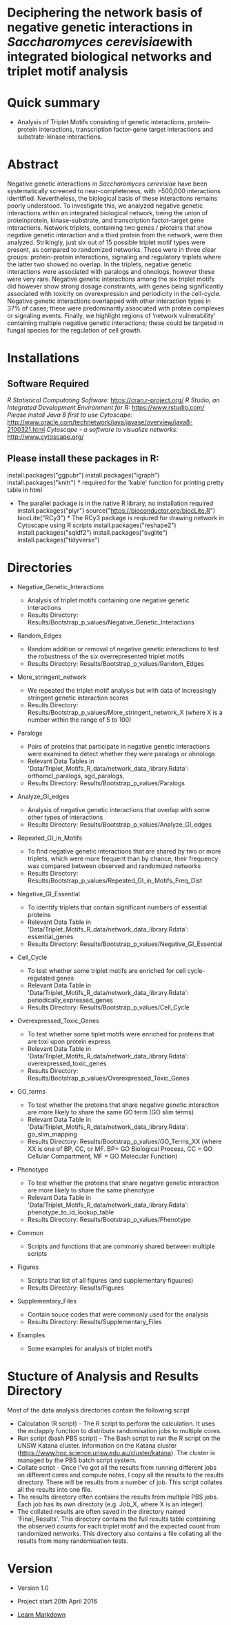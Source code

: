 # Deciphering the network basis of negative genetic interactions in *Saccharomyces cerevisiae*with integrated biological networks and triplet motif analysis

# Quick summary 

* Analysis of Triplet Motifs consisting of genetic interactions, protein-protein interactions, transcription factor-gene target interactions and substrate-kinase interactions.

# Abstract

Negative genetic interactions in _Saccharomyces cerevisiae_ have been systematically screened to near-completeness, with >500,000 interactions identified. Nevertheless, the biological basis of these interactions remains poorly understood. To investigate this, we analyzed negative genetic interactions within an integrated biological network, being the union of proteinprotein, kinase-substrate, and transcription factor-target gene interactions. Network triplets, containing two genes / proteins that show negative genetic interaction and a third protein from the network, were then analyzed. Strikingly, just six out of 15 possible triplet motif types were present, as compared to randomized networks. These were in three clear groups: protein-protein interactions, signaling and regulatory triplets where the latter two showed no overlap. In the triplets, negative genetic interactions were associated with paralogs and ohnologs, however these were very rare. Negative genetic interactions among the six triplet motifs did however show strong dosage constraints, with genes being significantly associated with toxicity on overexpression and periodicity in the cell-cycle. Negative genetic interactions overlapped with other interaction types in 37% of cases; these were predominantly associated with protein complexes or signaling events. Finally, we highlight regions of ‘network vulnerability’ containing multiple negative genetic interactions; these could be targeted in fungal species for the regulation of cell growth. 

# Installations

## Software Required 
*R Statistical Computating Software:*  https://cran.r-project.org/
*R Studio, an Integrated Development Environment for R:* https://www.rstudio.com/ 
*Please install Java 8 first to use Cytoscape:* http://www.oracle.com/technetwork/java/javase/overview/java8-2100321.html
*Cytoscape - a software to visualize networks:* http://www.cytoscape.org/


## Please install these packages in R:

install.packages("ggpubr")
install.packages("igraph")
install.packages("knitr")  *  required for the 'kable' function for printing pretty table in html
* The parallel package is in the native R library, no installation required
install.packages("plyr") 
source("https://bioconductor.org/biocLite.R")
biocLite("RCy3") * The RCy3 package is reqiured for drawing network in Cytoscape using R scripts
install.packages("reshape2") 
install.packages("sqldf2") 
install.packages("svglite") 
install.packages("tidyverse") 


# Directories

* Negative_Genetic_Interactions
  + Analysis of triplet motifs containing one negative genetic interactions
  + Results Directory: Results/Bootstrap_p_values/Negative_Genetic_Interactions
  
* Random_Edges 
  + Random addition or removal of negative genetic interactions to test the robustness of the six overrepresented triplet motifs
  + Results Directory: Results/Bootstrap_p_values/Random_Edges
  
* More_stringent_network  
  + We repeated the triplet motif analysis but with data of increasingly stringent genetic interaction scores
  + Results Directory: Results/Bootstrap_p_values/More_stringent_network_X  (where X is a number within the range of 5 to 100)
  
* Paralogs
  + Pairs of proteins that participate in negative genetic interactions were examined to detect whether they were paralogs or ohnologs
  + Relevant Data Tables in 'Data/Triplet_Motifs_R_data/network_data_library.Rdata': orthomcl_paralogs, sgd_paralogs, 
  + Results Directory: Results/Bootstrap_p_values/Paralogs
  
* Analyze_GI_edges
  + Analysis of negative genetic interactions that overlap with some other types of interactions
  + Results Directory: Results/Bootstrap_p_values/Analyze_GI_edges

* Repeated_GI_in_Motifs
  + To find negative genetic interactions that are shared by two or more triplets, which were more frequent than by chance, their frequency was compared between observed and randomized networks
  + Results Directory: Results/Bootstrap_p_values/Repeated_GI_in_Motifs_Freq_Dist
  
* Negative_GI_Essential
  + To identify triplets that contain significant numbers of essential proteins
  + Relevant Data Table in 'Data/Triplet_Motifs_R_data/network_data_library.Rdata': essential_genes
  + Results Directory: Results/Bootstrap_p_values/Negative_GI_Essential
  
* Cell_Cycle
  + To test whether some triplet motifs are enriched for cell cycle-regulated genes 
  + Relevant Data Table in 'Data/Triplet_Motifs_R_data/network_data_library.Rdata': periodically_expressed_genes
  + Results Directory: Results/Bootstrap_p_values/Cell_Cycle
  
* Overexpressed_Toxic_Genes
  + To test whether some tiplet motifs were enriched for proteins that are toxi upon protein express
  + Relevant Data Table in 'Data/Triplet_Motifs_R_data/network_data_library.Rdata': overexpressed_toxic_genes
  + Results Directory: Results/Bootstrap_p_values/Overexpressed_Toxic_Genes
  
* GO_terms
  + To test whether the proteins that share negative genetic interaction are more likely to share the same GO term (GO slim terms)
  + Relevant Data Table in 'Data/Triplet_Motifs_R_data/network_data_library.Rdata': go_slim_mapping  
  + Results Directory: Results/Bootstrap_p_values/GO_Terms_XX (where XX is one of BP, CC, or MF. BP= GO Biological Process, CC = GO Cellular Compartment, MF = GO Molecular Function)
  
* Phenotype
  + To test whether the proteins that share negative genetic interaction are more likely to share the same phenotype
  + Relevant Data Table in 'Data/Triplet_Motifs_R_data/network_data_library.Rdata': phenotype_to_id_lookup_table
  + Results Directory: Results/Bootstrap_p_values/Phenotype  

* Common
  + Scripts and functions that are commonly shared between multiple scripts

* Figures
  + Scripts that list of all figures (and supplementary figuures) 
  + Results Directory: Results/Figures
  
* Supplementary_Files
  + Contain souce codes that were commonly used for the analysis
  + Results Directory: Results/Supplementary_Files
  
* Examples 
  + Some examples for analysis of triplet motifs

# Stucture of Analysis and Results Directory
Most of the data analysis directories contain the following script

* Calculation (R script) - The R script to perform the calculation. It uses the mclapply function to distribute randomisation jobs to multiple cores. 
* Run script (bash PBS script) - The Bash script to run the R script on the UNSW Katana cluster. Information on the Katana cluster (https://www.hpc.science.unsw.edu.au/cluster/katana). The cluster is managed by the PBS batch script system. 
* Collate script - Once I've got all the results from running different jobs on different cores and compute notes, I copy all the results to the results directory. There will be results from a number of job. This script collates all the results into one file. 
* The results directory often contains the results from multiple PBS jobs. Each job has its own directory (e.g. Job_X, where X is an integer). 
* The collated results are often saved in the directory named 'Final_Results'. This directory contains the full results table containing the observed counts for each triplet motif and the expected count from randomized networks. This directory also contains a file collating all the results from many randomisation tests.


# Version 
* Version 1.0 
* Project start 20th April 2016


* [Learn Markdown](https://bitbucket.org/tutorials/markdowndemo)